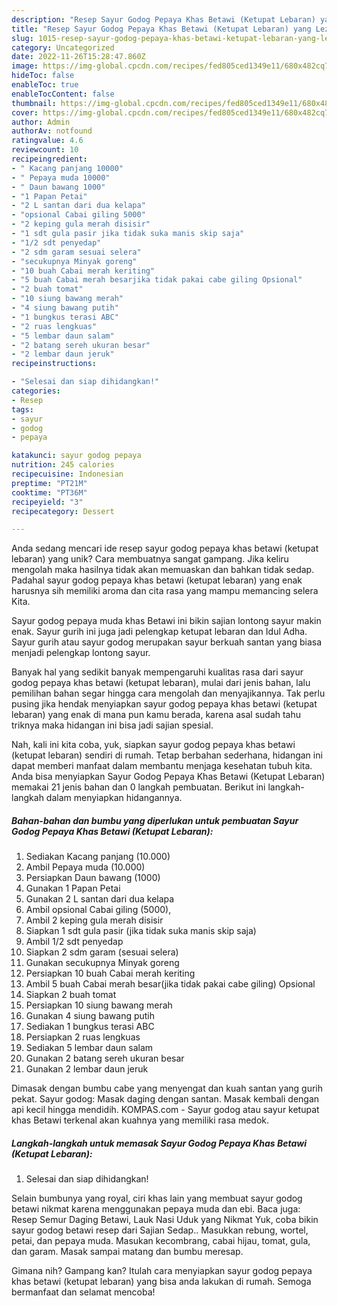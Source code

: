 ```yaml
---
description: "Resep Sayur Godog Pepaya Khas Betawi (Ketupat Lebaran) yang Lezat Sekali"
title: "Resep Sayur Godog Pepaya Khas Betawi (Ketupat Lebaran) yang Lezat Sekali"
slug: 1015-resep-sayur-godog-pepaya-khas-betawi-ketupat-lebaran-yang-lezat-sekali
category: Uncategorized
date: 2022-11-26T15:28:47.860Z
image: https://img-global.cpcdn.com/recipes/fed805ced1349e11/680x482cq70/sayur-godog-pepaya-khas-betawi-ketupat-lebaran-foto-resep-utama.jpg
hideToc: false
enableToc: true
enableTocContent: false
thumbnail: https://img-global.cpcdn.com/recipes/fed805ced1349e11/680x482cq70/sayur-godog-pepaya-khas-betawi-ketupat-lebaran-foto-resep-utama.jpg
cover: https://img-global.cpcdn.com/recipes/fed805ced1349e11/680x482cq70/sayur-godog-pepaya-khas-betawi-ketupat-lebaran-foto-resep-utama.jpg
author: Admin
authorAv: notfound
ratingvalue: 4.6
reviewcount: 10
recipeingredient:
- " Kacang panjang 10000"
- " Pepaya muda 10000"
- " Daun bawang 1000"
- "1 Papan Petai"
- "2 L santan dari dua kelapa"
- "opsional Cabai giling 5000"
- "2 keping gula merah disisir"
- "1 sdt gula pasir jika tidak suka manis skip saja"
- "1/2 sdt penyedap"
- "2 sdm garam sesuai selera"
- "secukupnya Minyak goreng"
- "10 buah Cabai merah keriting"
- "5 buah Cabai merah besarjika tidak pakai cabe giling Opsional"
- "2 buah tomat"
- "10 siung bawang merah"
- "4 siung bawang putih"
- "1 bungkus terasi ABC"
- "2 ruas lengkuas"
- "5 lembar daun salam"
- "2 batang sereh ukuran besar"
- "2 lembar daun jeruk"
recipeinstructions:

- "Selesai dan siap dihidangkan!"
categories:
- Resep
tags:
- sayur
- godog
- pepaya

katakunci: sayur godog pepaya 
nutrition: 245 calories
recipecuisine: Indonesian
preptime: "PT21M"
cooktime: "PT36M"
recipeyield: "3"
recipecategory: Dessert

---
```





Anda sedang mencari ide resep sayur godog pepaya khas betawi (ketupat lebaran) yang unik? Cara membuatnya sangat gampang. Jika keliru mengolah maka hasilnya tidak akan memuaskan dan bahkan tidak sedap. Padahal sayur godog pepaya khas betawi (ketupat lebaran) yang enak harusnya sih memiliki aroma dan cita rasa yang mampu memancing selera Kita.





Sayur godog pepaya muda khas Betawi ini bikin sajian lontong sayur makin enak. Sayur gurih ini juga jadi pelengkap ketupat lebaran dan Idul Adha. Sayur gurih atau sayur godog merupakan sayur berkuah santan yang biasa menjadi pelengkap lontong sayur.

Banyak hal yang sedikit banyak mempengaruhi kualitas rasa dari sayur godog pepaya khas betawi (ketupat lebaran), mulai dari jenis bahan, lalu pemilihan bahan segar hingga cara mengolah dan menyajikannya. Tak perlu pusing jika hendak menyiapkan sayur godog pepaya khas betawi (ketupat lebaran) yang enak di mana pun kamu berada, karena asal sudah tahu triknya maka hidangan ini bisa jadi sajian spesial.






Nah, kali ini kita coba, yuk, siapkan sayur godog pepaya khas betawi (ketupat lebaran) sendiri di rumah. Tetap berbahan sederhana, hidangan ini dapat memberi manfaat dalam membantu menjaga kesehatan tubuh kita. Anda bisa menyiapkan Sayur Godog Pepaya Khas Betawi (Ketupat Lebaran) memakai 21 jenis bahan dan 0 langkah pembuatan. Berikut ini langkah-langkah dalam menyiapkan hidangannya.

<!--inarticleads1-->

##### Bahan-bahan dan bumbu yang diperlukan untuk pembuatan Sayur Godog Pepaya Khas Betawi (Ketupat Lebaran):

1. Sediakan  Kacang panjang (10.000)
1. Ambil  Pepaya muda (10.000)
1. Persiapkan  Daun bawang (1000)
1. Gunakan 1 Papan Petai
1. Gunakan 2 L santan dari dua kelapa
1. Ambil opsional Cabai giling (5000),
1. Ambil 2 keping gula merah disisir
1. Siapkan 1 sdt gula pasir (jika tidak suka manis skip saja)
1. Ambil 1/2 sdt penyedap
1. Siapkan 2 sdm garam (sesuai selera)
1. Gunakan secukupnya Minyak goreng
1. Persiapkan 10 buah Cabai merah keriting
1. Ambil 5 buah Cabai merah besar(jika tidak pakai cabe giling) Opsional
1. Siapkan 2 buah tomat
1. Persiapkan 10 siung bawang merah
1. Gunakan 4 siung bawang putih
1. Sediakan 1 bungkus terasi ABC
1. Persiapkan 2 ruas lengkuas
1. Sediakan 5 lembar daun salam
1. Gunakan 2 batang sereh ukuran besar
1. Gunakan 2 lembar daun jeruk


Dimasak dengan bumbu cabe yang menyengat dan kuah santan yang gurih pekat. Sayur godog: Masak daging dengan santan. Masak kembali dengan api kecil hingga mendidih. KOMPAS.com - Sayur godog atau sayur ketupat khas Betawi terkenal akan kuahnya yang memiliki rasa medok. 

<!--inarticleads2-->

##### Langkah-langkah untuk memasak Sayur Godog Pepaya Khas Betawi (Ketupat Lebaran):


1. Selesai dan siap dihidangkan!

Selain bumbunya yang royal, ciri khas lain yang membuat sayur godog betawi nikmat karena menggunakan pepaya muda dan ebi. Baca juga: Resep Semur Daging Betawi, Lauk Nasi Uduk yang Nikmat Yuk, coba bikin sayur godog betawi resep dari Sajian Sedap.. Masukkan rebung, wortel, petai, dan pepaya muda. Masukan kecombrang, cabai hijau, tomat, gula, dan garam. Masak sampai matang dan bumbu meresap. 

Gimana nih? Gampang kan? Itulah cara menyiapkan sayur godog pepaya khas betawi (ketupat lebaran) yang bisa anda lakukan di rumah. Semoga bermanfaat dan selamat mencoba!
